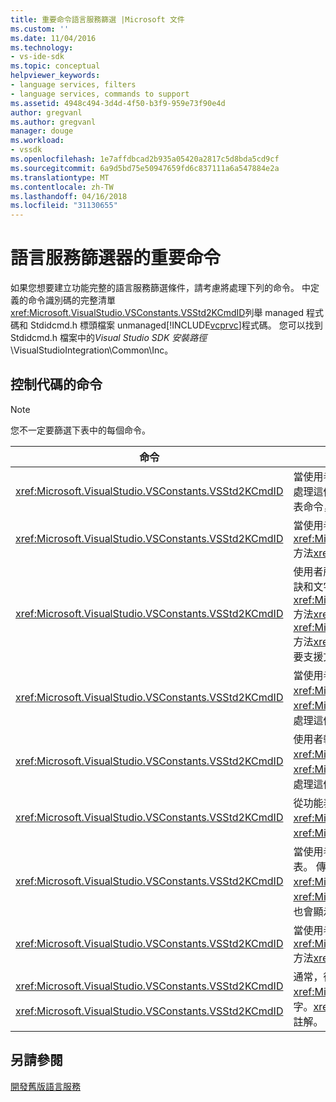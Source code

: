 ```yaml
---
title: 重要命令語言服務篩選 |Microsoft 文件
ms.custom: ''
ms.date: 11/04/2016
ms.technology:
- vs-ide-sdk
ms.topic: conceptual
helpviewer_keywords:
- language services, filters
- language services, commands to support
ms.assetid: 4948c494-3d4d-4f50-b3f9-959e73f90e4d
author: gregvanl
ms.author: gregvanl
manager: douge
ms.workload:
- vssdk
ms.openlocfilehash: 1e7affdbcad2b935a05420a2817c5d8bda5cd9cf
ms.sourcegitcommit: 6a9d5bd75e50947659fd6c837111a6a547884e2a
ms.translationtype: MT
ms.contentlocale: zh-TW
ms.lasthandoff: 04/16/2018
ms.locfileid: "31130655"
---
```

# <a name="important-commands-for-language-service-filters"></a>語言服務篩選器的重要命令
如果您想要建立功能完整的語言服務篩選條件，請考慮將處理下列的命令。 中定義的命令識別碼的完整清單<xref:Microsoft.VisualStudio.VSConstants.VSStd2KCmdID>列舉 managed 程式碼和 Stdidcmd.h 標頭檔案 unmanaged[!INCLUDE[vcprvc](../../code-quality/includes/vcprvc_md.md)]程式碼。 您可以找到 Stdidcmd.h 檔案中的*Visual Studio SDK 安裝路徑*\VisualStudioIntegration\Common\Inc。  
  
## <a name="commands-to-handle"></a>控制代碼的命令  
  
> [!NOTE]
>  您不一定要篩選下表中的每個命令。  
  
|命令|描述|  
|-------------|-----------------|  
|<xref:Microsoft.VisualStudio.VSConstants.VSStd2KCmdID>|當使用者按一下滑鼠右鍵時，就會傳送。 此命令會指出它是以提供快顯功能表的時間。 如果您不處理這個命令，文字編輯器會提供不含任何語言特有的命令的預設快顯功能表。 若要包含在此功能表命令，處理命令，並顯示快顯功能表自己。|  
|<xref:Microsoft.VisualStudio.VSConstants.VSStd2KCmdID>|當使用者輸入 CTRL + J，通常傳送。 呼叫<xref:Microsoft.VisualStudio.TextManager.Interop.IVsTextView.UpdateCompletionStatus%2A>方法<xref:Microsoft.VisualStudio.TextManager.Interop.IVsTextView>顯示陳述式完成方塊。|  
|<xref:Microsoft.VisualStudio.VSConstants.VSStd2KCmdID>|使用者所輸入的字元時傳送。 監視此命令，以判斷當輸入觸發字元，並提供陳述式完成、 方法秘訣和文字標記，例如語法著色，大括號比對，以及錯誤的標記。 呼叫<xref:Microsoft.VisualStudio.TextManager.Interop.IVsTextView.UpdateCompletionStatus%2A>方法<xref:Microsoft.VisualStudio.TextManager.Interop.IVsTextView>陳述式完成和<xref:Microsoft.VisualStudio.TextManager.Interop.IVsMethodTipWindow.SetMethodData%2A>方法<xref:Microsoft.VisualStudio.TextManager.Interop.IVsMethodTipWindow>方法的提示。 若要支援文字標記，監視這個命令來判斷正在輸入的字元是否需要您更新您的標記。|  
|<xref:Microsoft.VisualStudio.VSConstants.VSStd2KCmdID>|當使用者輸入 Enter 鍵時，就會傳送。 監視此命令來判斷何時要藉由呼叫解除方法提示視窗<xref:Microsoft.VisualStudio.TextManager.Interop.IVsMethodData.OnDismiss%2A>方法<xref:Microsoft.VisualStudio.TextManager.Interop.IVsMethodData>。 根據預設，[文字] 檢視會處理這個命令。|  
|<xref:Microsoft.VisualStudio.VSConstants.VSStd2KCmdID>|使用者輸入退格鍵時傳送。 判斷何時要藉由呼叫解除方法提示視窗的監視器<xref:Microsoft.VisualStudio.TextManager.Interop.IVsMethodData.OnDismiss%2A>方法<xref:Microsoft.VisualStudio.TextManager.Interop.IVsMethodData>。 根據預設，[文字] 檢視會處理這個命令。|  
|<xref:Microsoft.VisualStudio.VSConstants.VSStd2KCmdID>|從功能表或快速鍵傳送。 呼叫<xref:Microsoft.VisualStudio.TextManager.Interop.IVsTextView.UpdateTipWindow%2A>方法<xref:Microsoft.VisualStudio.TextManager.Interop.IVsTextView>更新提示視窗的參數資訊。|  
|<xref:Microsoft.VisualStudio.VSConstants.VSStd2KCmdID>|當使用者將滑鼠停留在變數上或將游標放在變數上，選取傳送**快速諮詢**從**IntelliSense**中**編輯**功能表。 傳回類型的變數在提示中，藉由呼叫<xref:Microsoft.VisualStudio.TextManager.Interop.IVsTextView.UpdateTipWindow%2A>方法<xref:Microsoft.VisualStudio.TextManager.Interop.IVsTextView>。 如果使用中偵錯，則提示應該也會顯示變數的值。|  
|<xref:Microsoft.VisualStudio.VSConstants.VSStd2KCmdID>|當使用者輸入 CTRL + 空格鍵時，通常傳送。 此命令會告知語言服務呼叫<xref:Microsoft.VisualStudio.TextManager.Interop.IVsTextView.UpdateCompletionStatus%2A>方法<xref:Microsoft.VisualStudio.TextManager.Interop.IVsTextView>。|  
|<xref:Microsoft.VisualStudio.VSConstants.VSStd2KCmdID><br /><br /> <xref:Microsoft.VisualStudio.VSConstants.VSStd2KCmdID>|通常，從功能表中，傳送**註解選取範圍**或**取消註解選取範圍**從**進階**中**編輯**功能表。 <xref:Microsoft.VisualStudio.VSConstants.VSStd2KCmdID> 表示使用者想要標記為註解選取的文字。<xref:Microsoft.VisualStudio.VSConstants.VSStd2KCmdID>指出使用者想要選取的文字取消註解。 這些命令可以只由語言服務實作。|  
  
## <a name="see-also"></a>另請參閱  
 [開發舊版語言服務](../../extensibility/internals/developing-a-legacy-language-service.md)